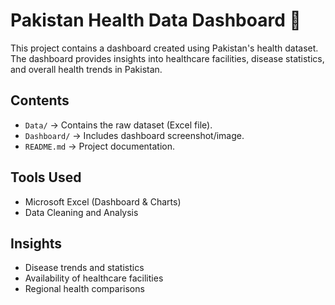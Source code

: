 # Pakistan Health Data Dashboard 🏥

This project contains a dashboard created using Pakistan's health dataset.  
The dashboard provides insights into healthcare facilities, disease statistics, and overall health trends in Pakistan.

## Contents
- `Data/` → Contains the raw dataset (Excel file).
- `Dashboard/` → Includes dashboard screenshot/image.
- `README.md` → Project documentation.

## Tools Used
- Microsoft Excel (Dashboard & Charts)
- Data Cleaning and Analysis

## Insights
- Disease trends and statistics
- Availability of healthcare facilities
- Regional health comparisons